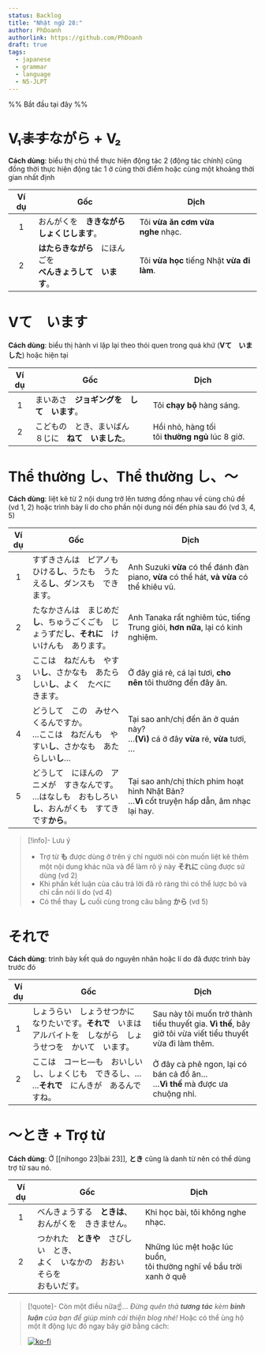 ```yaml
---
status: Backlog
title: "Nhật ngữ 28:"
author: PhDoanh
authorlink: https://github.com/PhDoanh
draft: true
tags:
  - japanese
  - grammar
  - language
  - N5-JLPT
---
```

%% Bắt đầu tại đây %%
# V₁~~ます~~ながら + V₂
**Cách dùng**: biểu thị chủ thể thực hiện động tác 2 (động tác chính) cũng đồng thời thực hiện động tác 1 ở cùng thời điểm hoặc cùng một khoảng thời gian nhất định

| Ví dụ | Gốc                                                                | Dịch                                       |
|:-----:| ------------------------------------------------------------------ | ------------------------------------------ |
|   1   | おんがくを　**ききながら　  <br>しょくじします**。                 | Tôi **vừa ăn cơm vừa nghe** nhạc.          |
|   2   | **はたらきながら**　にほんごを　  <br>**べんきょうして　います**。 | Tôi **vừa học** tiếng Nhật **vừa đi làm**. |

# Vて　います
**Cách dùng**: biểu thị hành vi lặp lại theo thói quen trong quá khứ (**Vて　いました**) hoặc hiện tại

| Ví dụ | Gốc                                                    | Dịch                                            |
|:-----:| ------------------------------------------------------ | ----------------------------------------------- |
|   1   | まいあさ　**ジョギングを　して　います**。             | Tôi **chạy bộ** hàng sáng.                      |
|   2   | こどもの　とき、まいばん　８じに　**ねて　いました**。 | Hồi nhỏ, hàng tối tôi **thường ngủ** lúc 8 giờ. |

# Thể thường し、Thể thường し、～
**Cách dùng**: liệt kê từ 2 nội dung trở lên tương đồng nhau về cùng chủ đề (vd 1, 2) hoặc trình bày lí do cho phần nội dung nói đến phía sau đó (vd 3, 4, 5)

| Ví dụ | Gốc                                                             | Dịch                                                                                             |
| :---: | --------------------------------------------------------------- | ------------------------------------------------------------------------------------------------ |
|   1   | すずきさんは　ピアノも　ひける**し**、うたも　うたえる**し**、ダンスも　できます。                   | Anh Suzuki **vừa** có thể đánh đàn piano, **vừa** có thể hát, **và vừa** có thể khiêu vũ.        |
|   2   | たなかさんは　まじめだ**し**、ちゅうごくごも　じょうずだ**し**、**それに**　けいけんも　あります。         | Anh Tanaka rất nghiêm túc, tiếng Trung giỏi, **hơn nữa**, lại có kinh nghiệm.                    |
|   3   | ここは　ねだんも　やすい**し**、さかなも　あたらしい**し**、よく　たべに　きます。                   | Ở đây giá rẻ, cá lại tươi, **cho nên** tôi thường đến đây ăn.                                    |
|   4   | どうして　この　みせへ　くるんですか。  <br>…ここは　ねだんも　やすい**し**、さかなも　あたらしい**し**…    | Tại sao anh/chị đến ăn ở quán này?  <br>…**(Vì)** cá ở đây **vừa** rẻ, **vừa** tươi, …           |
|   5   | どうして　にほんの　アニメが　すきなんです。  <br>…はなしも　おもしろい**し**、おんがくも　すてきです**から**。 | Tại sao anh/chị thích phim hoạt hình Nhật Bản?  <br>…**Vì** cốt truyện hấp dẫn, âm nhạc lại hay. |

> [!info]- Lưu ý
> - Trợ từ **も** được dùng ở trên ý chỉ người nói còn muốn liệt kê thêm một nội dung khác nữa và để làm rõ ý này **それに** cũng được sử dùng (vd 2)
> - Khi phần kết luận của câu trả lời đã rõ ràng thì có thể lược bỏ và chỉ cần nói lí do (vd 4)
> - Có thể thay **し** cuối cùng trong câu bằng **から** (vd 5)

# それで
**Cách dùng**: trình bày kết quả do nguyên nhân hoặc lí do đã được trình bày trước đó

| Ví dụ | Gốc                                                          | Dịch                                                                                                      |
| :---: | ------------------------------------------------------------ | --------------------------------------------------------------------------------------------------------- |
|   1   | しょうらい　しょうせつかに　なりたいです。**それで**　いまは　アルバイトを　しながら　しょうせつを　かいて　います。 | Sau này tôi muốn trở thành tiểu thuyết gia. **Vì thế**, bây giờ tôi vừa viết tiểu thuyết vừa đi làm thêm. |
|   2   | ここは　コーヒ―も　おいしいし、しょくじも　できるし、…  <br>…**それで**　にんきが　あるんですね。      | Ở đây cà phê ngon, lại có bán cả đồ ăn…  <br>…**Vì thế** mà được ưa chuộng nhỉ.                           |

# ～とき + Trợ từ
**Cách dùng**: Ở [[nihongo 23|bài 23]], **とき** cũng là danh từ nên có thể dùng trợ từ sau nó.

| Ví dụ | Gốc                                                     | Dịch                                                                     |
| :---: | ------------------------------------------------------- | ------------------------------------------------------------------------ |
|   1   | べんきょうする　**ときは**、  <br>おんがくを　ききません。                      | Khi học bài, tôi không nghe nhạc.                                        |
|   2   | つかれた　**ときや**　さびしい　とき、  <br>よく　いなかの　おおい　そらを　  <br>おもいだす。 | Những lúc mệt hoặc lúc buồn,  <br>tôi thường nghĩ về bầu trời xanh ở quê |

> [!quote]- Còn một điều nữa☝️...
> *Đừng quên thả **tương tác** kèm **bình luận** của bạn để giúp mình cải thiện blog nhé!* Hoặc có thể ủng hộ một ít động lực đó ngay bây giờ bằng cách:
> 
> [![ko-fi](https://ko-fi.com/img/githubbutton_sm.svg)](https://ko-fi.com/M4M111S8CI)